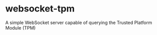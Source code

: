 websocket-tpm
=============

A simple WebSocket server capable of querying the Trusted Platform Module (TPM)
